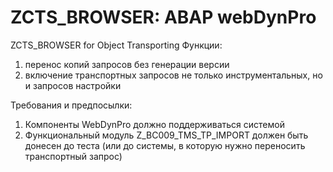 # ZCTS_BROWSER: ABAP webDynPro
ZCTS_BROWSER for Object Transporting
Функции:
1) перенос копий запросов без генерации версии
2) включение транспортных запросов не только инструментальных, но и запросов настройки


Требования и предпосылки:
1) Компоненты WebDynPro должно поддерживаться системой
2) Функциональный модуль Z_BC009_TMS_TP_IMPORT должен быть донесен до теста (или до системы, в которую нужно переносить транспортный запрос)

